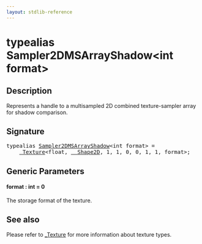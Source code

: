 ```yaml
---
layout: stdlib-reference
---
```


# typealias Sampler2DMSArrayShadow\<int format\>

## Description

Represents a handle to a multisampled 2D combined texture-sampler array for shadow comparison.

## Signature

<pre>
<span class='code_keyword'>typealias</span> <a href="sampler2dmsarrayshadow-089abg.html" class="code_type">Sampler2DMSArrayShadow</a>&lt;<span class="code_keyword">int</span> format&gt; = 
    <a href="0texture-01/index.html" class="code_type">_Texture</a>&lt;<span class="code_keyword">float</span>, <a href="0_shape2d-028/index.html" class="code_type">__Shape2D</a>, 1, 1, 0, 0, 1, 1, format&gt;;
</pre>

## Generic Parameters

####  <a id="decl-format"></a>format  : int = 0
The storage format of the texture.


## See also

Please refer to <span class='code'><a href="0texture-01/index.html" class="code_type">_Texture</a></span> for more information about texture types.


